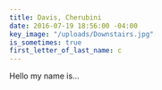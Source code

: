 ```yaml
---
title: Davis, Cherubini
date: 2016-07-19 18:56:00 -04:00
key_image: "/uploads/Downstairs.jpg"
is_sometimes: true
first_letter_of_last_name: c
---
```


Hello my name is...